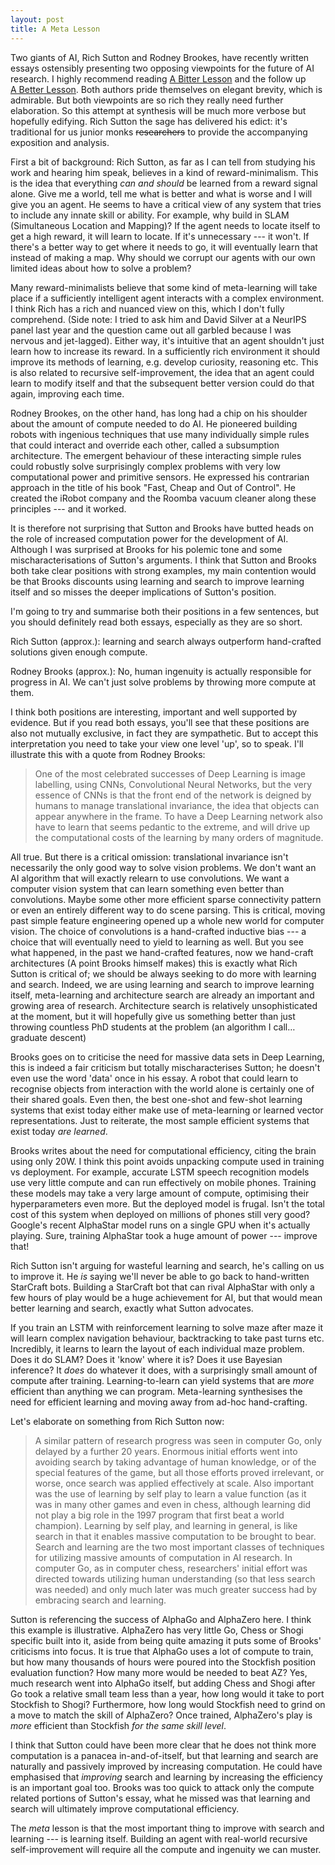 ```yaml
---
layout: post
title: A Meta Lesson
---
```


Two giants of AI, Rich Sutton and Rodney Brookes, have recently
written essays ostensibly presenting two opposing viewpoints for the
future of AI research. I highly recommend reading
[A&nbsp;Bitter&nbsp;Lesson](http://www.incompleteideas.net/IncIdeas/BitterLesson.html)
and the follow up
[A&nbsp;Better&nbsp;Lesson](https://rodneybrooks.com/a-better-lesson/). Both
authors pride themselves on elegant brevity, which is admirable. But
both viewpoints are so rich they really need further elaboration. So this
attempt at synthesis will be much more verbose but hopefully
edifying. Rich Sutton the sage has delivered his edict: it's
traditional for us junior monks ~~researchers~~ to provide the
accompanying exposition and analysis.

First a bit of background: Rich Sutton, as far as I can tell from
studying his work and hearing him speak, believes in a kind of
reward-minimalism. This is the idea that everything _can and should_ be
learned from a reward signal alone. Give me a world, tell me what is
better and what is worse and I will give you an agent. He seems to
have a critical view of any system that tries to include any innate
skill or ability. For example, why build in SLAM (Simultaneous
Location and Mapping)? If the agent needs to locate itself to get a
high reward, it will learn to locate. If it's unnecessary --- it
won't. If there's a better way to get where it needs to go, it will
eventually learn that instead of making a map. Why should we corrupt
our agents with our own limited ideas about how to solve a problem?

Many reward-minimalists believe that some kind of meta-learning will
take place if a sufficiently intelligent agent interacts with a
complex environment. I think Rich has a rich and nuanced view on this,
which I don't fully comprehend. (Side note: I tried to ask him and David Silver at a
NeurIPS panel last year and the question came out all garbled because
I was nervous and jet-lagged). Either way, it's intuitive that an agent
shouldn't just learn how to increase its reward. In a sufficiently
rich environment it should improve its methods of learning,
e.g. develop curiosity, reasoning etc. This is also related to
recursive self-improvement, the idea that an agent could learn to
modify itself and that the subsequent better version could do that
again, improving each time.

Rodney Brookes, on the other hand, has long had a chip on his shoulder
about the amount of compute needed to do AI. He pioneered building
robots with ingenious techniques that use many individually simple
rules that could interact and override each other, called a
subsumption architecture. The emergent behaviour of these interacting
simple rules could robustly solve surprisingly complex problems with
very low computational power and primitive sensors. He expressed his
contrarian approach in the title of his book "Fast, Cheap and Out of
Control".  He created the iRobot company and the Roomba vacuum
cleaner along these principles --- and it worked.

It is therefore not surprising that Sutton and Brooks have butted
heads on the role of increased computation power for the development
of AI.  Although I was surprised at Brooks for his polemic tone and
some mischaracterisations of Sutton's arguments. I think that Sutton
and Brooks both take clear positions with strong examples, my main
contention would be that Brooks discounts using learning and search to
improve learning itself and so misses the deeper implications of
Sutton's position.

I'm going to try and summarise both their positions in a few
sentences, but you should definitely read both essays, especially
as they are so short.

Rich Sutton (approx.): learning and search always outperform
hand-crafted solutions given enough compute.

Rodney Brooks (approx.): No, human ingenuity is actually responsible for
progress in AI. We can't just solve problems by throwing more
compute at them.

I think both positions are interesting, important and well supported
by evidence. But if you read both essays, you'll see that these
positions are also not mutually exclusive, in fact they are sympathetic.
But to accept this interpretation you need to take your view one level 'up', so to speak. I'll
illustrate this with a quote from Rodney Brooks:


> One of the most celebrated successes of Deep Learning is image
  labelling, using CNNs, Convolutional Neural Networks, but the very
  essence of CNNs is that the front end of the network is deigned by
  humans to manage translational invariance, the idea that objects can
  appear anywhere in the frame. To have a Deep Learning network also
  have to learn that seems pedantic to the extreme, and will drive up
  the computational costs of the learning by many orders of magnitude.


All true. But there is a critical omission: translational invariance
isn't necessarily the only good way to solve vision problems. We don't
want an AI algorithm that will exactly relearn to use convolutions. We
want a computer vision system that can learn something even better
than convolutions. Maybe some other more efficient sparse connectivity
pattern or even an entirely different way to do scene parsing. This is
critical, moving past simple feature engineering opened up a whole new
world for computer vision. The choice of convolutions is a
hand-crafted inductive bias --- a choice that will eventually need to
yield to learning as well.  But you see what happened, in the past we
hand-crafted features, now we hand-craft architectures (A point Brooks
himself makes) this is exactly what Rich Sutton is critical of; we
should be always seeking to do more with learning and search.  Indeed,
we are using learning and search to improve learning itself,
meta-learning and architecture search are already an important and
growing area of research. Architecture search is relatively
unsophisticated at the moment, but it will hopefully give us something
better than just throwing countless PhD students at the problem (an
algorithm I call&hellip; graduate descent)

Brooks goes on to criticise the need for massive data sets in Deep
Learning, this is indeed a fair criticism but totally mischaracterises
Sutton; he doesn't even use the word 'data' once in his essay. A robot
that could learn to recognise objects from interaction with the world
alone is certainly one of their shared goals. Even then, the best
one-shot and few-shot learning systems that exist today either make
use of meta-learning or learned vector representations. Just to
reiterate, the most sample efficient systems that exist today _are
learned_.

Brooks writes about the need for computational efficiency, citing the
brain using only 20W.  I think this point avoids unpacking
compute used in training vs deployment. For example, accurate LSTM
speech recognition models use very little compute and can run
effectively on mobile phones. Training these models may take a very
large amount of compute, optimising their hyperparameters even more.
But the deployed model is frugal. Isn't the total cost of this system
when deployed on millions of phones still very good?  Google's recent
AlphaStar model runs on a single GPU when it's actually playing. Sure,
training AlphaStar took a huge amount of power --- improve that! 

Rich Sutton isn't arguing for wasteful learning and search, he's calling on
us to improve it. He _is_ saying we'll never be able to go back to
hand-written StarCraft bots. Building a StarCraft bot that can rival
AlphaStar with only a few hours of play would be a huge achievement
for AI, but that would mean better learning and search, exactly what
Sutton advocates.

If you train an LSTM with reinforcement learning to solve maze after
maze it will learn complex navigation behaviour, backtracking to take
past turns etc. Incredibly, it learns to learn the layout of each
individual maze problem. Does it do SLAM? Does it 'know' where it is?
Does it use Bayesian inference? It _does_ do whatever it does, with a
surprisingly small amount of compute after training. Learning-to-learn
can yield systems that are _more_ efficient than anything we can
program. Meta-learning synthesises the need for efficient learning and
moving away from ad-hoc hand-crafting.

Let's elaborate on something from Rich Sutton now:


> A similar pattern of research progress was seen in computer Go, only
  delayed by a further 20 years. Enormous initial efforts went into
  avoiding search by taking advantage of human knowledge, or of the
  special features of the game, but all those efforts proved
  irrelevant, or worse, once search was applied effectively at
  scale. Also important was the use of learning by self play to learn
  a value function (as it was in many other games and even in chess,
  although learning did not play a big role in the 1997 program that
  first beat a world champion). Learning by self play, and learning in
  general, is like search in that it enables massive computation to be
  brought to bear. Search and learning are the two most important
  classes of techniques for utilizing massive amounts of computation
  in AI research. In computer Go, as in computer chess, researchers'
  initial effort was directed towards utilizing human understanding
  (so that less search was needed) and only much later was much
  greater success had by embracing search and learning.


Sutton is referencing the success of AlphaGo and AlphaZero here. I think
this example is illustrative. AlphaZero has very little Go, Chess or
Shogi specific built into it, aside from being quite amazing it puts
some of Brooks' criticisms into focus. It is true that AlphaGo uses a
lot of compute to train, but how many thousands of hours were poured
into the Stockfish position evaluation function? How many more would
be needed to beat AZ? Yes, much research went into AlphaGo itself, but
adding Chess and Shogi after Go took a relative small team less than a
year, how long would it take to port Stockfish to Shogi? Furthermore,
how long would Stockfish need to grind on a move to match the skill of
AlphaZero?  Once trained, AlphaZero's play is _more_ efficient than
Stockfish _for the same skill level_.

I think that Sutton could have been more clear that he does not think
more computation is a panacea in-and-of-itself, but that learning and
search are naturally and passively improved by increasing
computation. He could have emphasised that _improving_ search and
learning by increasing the efficiency is an important goal too. Brooks
was too quick to attack only the compute related portions of Sutton's
essay, what he missed was that learning and search will ultimately
improve computational efficiency.

The _meta_ lesson is that the most important thing to improve with
search and learning --- is learning itself. Building an agent with
real-world recursive self-improvement will require all the compute and
ingenuity we can muster.

